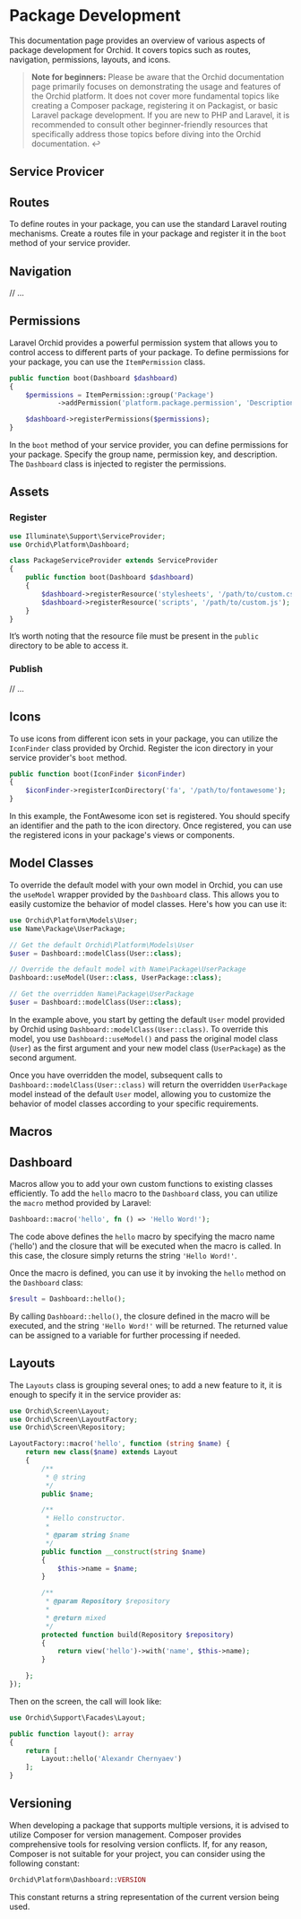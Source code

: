# Package Development

This documentation page provides an overview of various aspects of package development for Orchid. It covers topics such as routes, navigation, permissions, layouts, and icons.

> **Note for beginners:** Please be aware that the Orchid documentation page primarily focuses on demonstrating the usage and features of the Orchid platform. It does not cover more fundamental topics like creating a Composer package, registering it on Packagist, or basic Laravel package development. If you are new to PHP and Laravel, it is recommended to consult other beginner-friendly resources that specifically address those topics before diving into the Orchid documentation. ↩


## Service Provicer

## Routes

To define routes in your package, you can use the standard Laravel routing mechanisms. Create a routes file in your package and register it in the `boot` method of your service provider.

## Navigation

// ...

## Permissions

Laravel Orchid provides a powerful permission system that allows you to control access to different parts of your package. To define permissions for your package, you can use the `ItemPermission` class.

```php
public function boot(Dashboard $dashboard)
{
    $permissions = ItemPermission::group('Package')
            ->addPermission('platform.package.permission', 'Description');

    $dashboard->registerPermissions($permissions);
}
```

In the `boot` method of your service provider, you can define permissions for your package. Specify the group name, permission key, and description. The `Dashboard` class is injected to register the permissions.


## Assets

### Register

```php
use Illuminate\Support\ServiceProvider;
use Orchid\Platform\Dashboard;

class PackageServiceProvider extends ServiceProvider
{
    public function boot(Dashboard $dashboard)
    {
        $dashboard->registerResource('stylesheets', '/path/to/custom.css');
        $dashboard->registerResource('scripts', '/path/to/custom.js');
    }
}
```

It’s worth noting that the resource file must be present in the `public` directory to be able to access it.

### Publish

// ...


## Icons

To use icons from different icon sets in your package, you can utilize the `IconFinder` class provided by Orchid. Register the icon directory in your service provider's `boot` method.

```php
public function boot(IconFinder $iconFinder)
{
    $iconFinder->registerIconDirectory('fa', '/path/to/fontawesome');
}
```

In this example, the FontAwesome icon set is registered. You should specify an identifier and the path to the icon directory. Once registered, you can use the registered icons in your package's views or components.



## Model Classes

To override the default model with your own model in Orchid, you can use the `useModel` wrapper provided by the `Dashboard` class. This allows you to easily customize the behavior of model classes. Here's how you can use it:

```php
use Orchid\Platform\Models\User;
use Name\Package\UserPackage;

// Get the default Orchid\Platform\Models\User
$user = Dashboard::modelClass(User::class);

// Override the default model with Name\Package\UserPackage
Dashboard::useModel(User::class, UserPackage::class);

// Get the overridden Name\Package\UserPackage
$user = Dashboard::modelClass(User::class);
```

In the example above, you start by getting the default `User` model provided by Orchid using `Dashboard::modelClass(User::class)`. To override this model, you use `Dashboard::useModel()` and pass the original model class (`User`) as the first argument and your new model class (`UserPackage`) as the second argument.

Once you have overridden the model, subsequent calls to `Dashboard::modelClass(User::class)` will return the overridden `UserPackage` model instead of the default `User` model, allowing you to customize the behavior of model classes according to your specific requirements.


## Macros

## Dashboard

Macros allow you to add your own custom functions to existing classes efficiently. To add the `hello` macro to the `Dashboard` class, you can utilize the `macro` method provided by Laravel:

```php
Dashboard::macro('hello', fn () => 'Hello Word!');
```

The code above defines the `hello` macro by specifying the macro name ('hello') and the closure that will be executed when the macro is called. In this case, the closure simply returns the string `'Hello Word!'`.

Once the macro is defined, you can use it by invoking the `hello` method on the `Dashboard` class:

```php
$result = Dashboard::hello();
```

By calling `Dashboard::hello()`, the closure defined in the macro will be executed, and the string `'Hello Word!'` will be returned. The returned value can be assigned to a variable for further processing if needed.

## Layouts


The `Layouts` class is grouping several ones; to add a new feature to it, it is enough to specify it in the service provider as:

```php
use Orchid\Screen\Layout;
use Orchid\Screen\LayoutFactory;
use Orchid\Screen\Repository;

LayoutFactory::macro('hello', function (string $name) {
    return new class($name) extends Layout
    {
        /**
         * @ string
         */
        public $name;

        /**
         * Hello constructor.
         *
         * @param string $name
         */
        public function __construct(string $name)
        {
            $this->name = $name;
        }

        /**
         * @param Repository $repository
         *
         * @return mixed
         */
        protected function build(Repository $repository)
        {
            return view('hello')->with('name', $this->name);
        }

    };
});
```

Then on the screen, the call will look like:

```php
use Orchid\Support\Facades\Layout;

public function layout(): array
{
    return [
        Layout::hello('Alexandr Chernyaev')
    ];
}
```

## Versioning

When developing a package that supports multiple versions, it is advised to utilize Composer for version management. Composer provides comprehensive tools for resolving version conflicts. If, for any reason, Composer is not suitable for your project, you can consider using the following constant:

```php
Orchid\Platform\Dashboard::VERSION
```

This constant returns a string representation of the current version being used.
